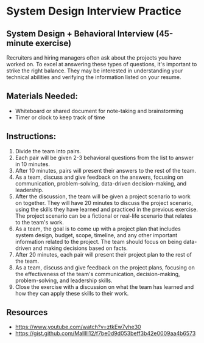 
# System Design Interview Practice
## System Design + Behavioral Interview (45-minute exercise)

Recruiters and hiring managers often ask about the projects you have worked on. To excel at answering these types of questions, it's important to strike the right balance. They may be interested in understanding your technical abilities and verifying the information listed on your resume. 


## Materials Needed:

-   Whiteboard or shared document for note-taking and brainstorming
-   Timer or clock to keep track of time

## Instructions:

1.  Divide the team into pairs.
2.  Each pair will be given 2-3 behavioral questions from the list to answer in 10 minutes.
3.  After 10 minutes, pairs will present their answers to the rest of the team.
4.  As a team, discuss and give feedback on the answers, focusing on communication, problem-solving, data-driven decision-making, and leadership.
5.  After the discussion, the team will be given a project scenario to work on together. They will have 20 minutes to discuss the project scenario, using the skills they have learned and practiced in the previous exercise. The project scenario can be a fictional or real-life scenario that relates to the team's work.
6.  As a team, the goal is to come up with a project plan that includes system design, budget, scope, timeline, and any other important information related to the project. The team should focus on being data-driven and making decisions based on facts.
7.  After 20 minutes, each pair will present their project plan to the rest of the team.
8.  As a team, discuss and give feedback on the project plans, focusing on the effectiveness of the team's communication, decision-making, problem-solving, and leadership skills.
9.  Close the exercise with a discussion on what the team has learned and how they can apply these skills to their work.


## Resources
- https://www.youtube.com/watch?v=ztkEw7yhe30
- https://gist.github.com/Malllll12/f7be0d9d053beff3b42e0009aa4b6573
